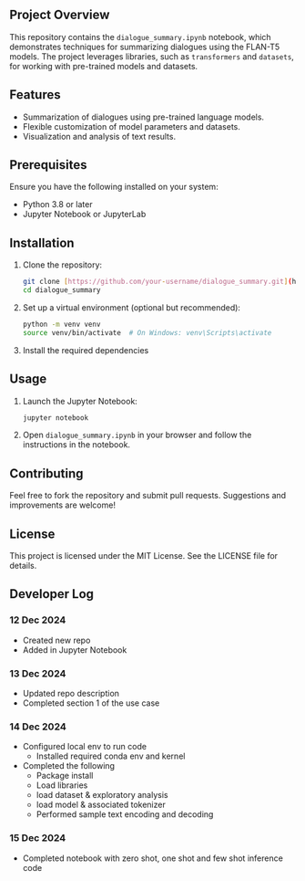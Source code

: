 ## Project Overview
This repository contains the `dialogue_summary.ipynb` notebook, which demonstrates techniques for summarizing dialogues using the FLAN-T5 models. The project leverages libraries, such as `transformers` and `datasets`, for working with pre-trained models and datasets.

## Features
- Summarization of dialogues using pre-trained language models.
- Flexible customization of model parameters and datasets.
- Visualization and analysis of text results.

## Prerequisites
Ensure you have the following installed on your system:
- Python 3.8 or later
- Jupyter Notebook or JupyterLab

## Installation
1. Clone the repository:
   ```bash
   git clone [https://github.com/your-username/dialogue_summary.git](https://github.com/RuvenGuna94/Dialogue-Summary-Use-Case)
   cd dialogue_summary
   ```

2. Set up a virtual environment (optional but recommended):
   ```bash
   python -m venv venv
   source venv/bin/activate  # On Windows: venv\Scripts\activate
   ```

3. Install the required dependencies

## Usage
1. Launch the Jupyter Notebook:
   ```bash
   jupyter notebook
   ```

2. Open `dialogue_summary.ipynb` in your browser and follow the instructions in the notebook.

## Contributing
Feel free to fork the repository and submit pull requests. Suggestions and improvements are welcome!

## License
This project is licensed under the MIT License. See the LICENSE file for details.


## Developer Log

### 12 Dec 2024
- Created new repo
- Added in Jupyter Notebook

### 13 Dec 2024
- Updated repo description
- Completed section 1 of the use case

### 14 Dec 2024
- Configured local env to run code
    - Installed required conda env and kernel 
- Completed the following
    - Package install
    - Load libraries
    - load dataset & exploratory analysis
    - load model & associated tokenizer
    - Performed sample text encoding and decoding

### 15 Dec 2024
- Completed notebook with zero shot, one shot and few shot inference code
